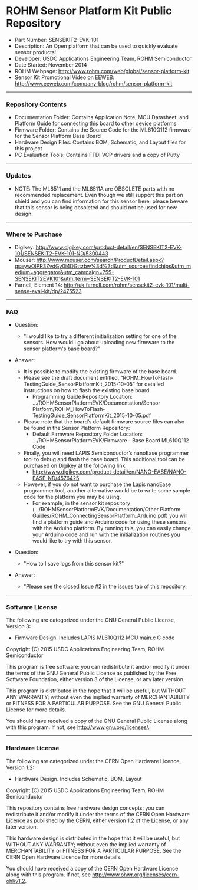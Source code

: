 # ROHM Sensor Platform Kit Public Repository
* Part Number: SENSEKIT2-EVK-101
* Description: An Open platform that can be used to quickly evaluate sensor products!
* Developer: USDC Applications Engineering Team, ROHM Semiconductor
* Date Started: November 2014
* ROHM Webpage: http://www.rohm.com/web/global/sensor-platform-kit
* Sensor Kit Promotional Video on EEWEB: http://www.eeweb.com/company-blog/rohm/sensor-platform-kit

----
### Repository Contents
* Documentation Folder: Contains Application Note, MCU Datasheet, and Platform Guide for connecting this board to other device platforms
* Firmware Folder: Contains the Source Code for the ML610Q112 firmware for the Sensor Platform Base Board
* Hardware Design Files: Contains BOM, Schematic, and Layout files for this project
* PC Evaluation Tools: Contains FTDI VCP drivers and a copy of Putty

----
### Updates
* NOTE: The ML8511 and the ML8511A are OBSOLETE parts with no recommended replacement. Even though we still support this part on shield and you can find information for this sensor here; please beware that this sensor is being obsoleted and should not be used for new design.
----
### Where to Purchase
* Digikey: http://www.digikey.com/product-detail/en/SENSEKIT2-EVK-101/SENSEKIT2-EVK-101-ND/5300443
* Mouser: http://www.mouser.com/search/ProductDetail.aspx?qs=ywOlPR3ZvdGy0i4DGttzbw%3d%3d&utm_source=findchips&utm_medium=aggregator&utm_campaign=755-SENSEKIT2EVK101&utm_term=SENSEKIT2-EVK-101
* Farnell, Element 14: http://uk.farnell.com/rohm/sensekit2-evk-101/multi-sense-eval-kit/dp/2475523

----
### FAQ
* Question: 
  * "I would like to try a different initialization setting for one of the sensors.  How would I go about uploading new firmware to the sensor platform's base board?"
* Answer:  
  * It is possible to modify the existing firmware of the base board.
  * Please see the draft document entitled, “ROHM_HowToFlash-TestingGuide_SensorPlatformKit_2015-10-05” for detailed instructions on how to flash the existing base board.
    * Programming Guide Repository Location: …/ROHMSensorPlatformEVK/Documentation/Sensor Platform/ROHM_HowToFlash-TestingGuide_SensorPlatformKit_2015-10-05.pdf
  * Please note that the board’s default firmware source files can also be found in the Sensor Platform Repository:
    * Default Firmware Repository Folder Location: …/ROHMSensorPlatformEVK/Firmware - Base Board ML610Q112 Code
  * Finally, you will need LAPIS Semiconductor’s nanoEase programmer tool to debug and flash the base board.  This additional tool can be purchased on Digikey at the following link:
    * http://www.digikey.com/product-detail/en/NANO-EASE/NANO-EASE-ND/4576425
  * However, if you do not want to purchase the Lapis nanoEase programmer tool, another alternative would be to write some sample code for the platform you may be using.
    * For example, in the sensor kit repository (…/ROHMSensorPlatformEVK/Documentation/Other Platform Guides/ROHM_ConnectingSensorPlatform_Arduino.pdf) you will find a platform guide and Arduino code for using these sensors with the Arduino platform.  By running this, you can easily change your Arduino code and run with the initialization routines you would like to try with this sensor.

* Question:
  * "How to I save logs from this sensor kit?"
* Answer:
  * "Please see the closed Issue #2 in the issues tab of this repository.

----
### Software License
The following are categorized under the GNU General Public License, Version 3:
* Firmware Design. Includes LAPIS ML610Q112 MCU main.c C code

Copyright (C) 2015 USDC Applications Engineering Team, ROHM Semiconductor

This program is free software: you can redistribute it and/or 
modify it under the terms of the GNU General Public License as published 
by the Free Software Foundation, either version 3 of the License, or any 
later version.

This program is distributed in the hope that it will be useful,
but WITHOUT ANY WARRANTY; without even the implied warranty of
MERCHANTABILITY or FITNESS FOR A PARTICULAR PURPOSE.  See the
GNU General Public License for more details.

You should have received a copy of the GNU General Public License
along with this program.  If not, see <http://www.gnu.org/licenses/>.

----
### Hardware License
The following are categorized under the CERN Open Hardware Licence, Version 1.2:
* Hardware Design. Includes Schematic, BOM, Layout

Copyright (C) 2015 USDC Applications Engineering Team, ROHM Semiconductor

This repository contains free hardware design concepts: you can redistribute it and/or 
modify it under the terms of the CERN Open Hardware Licence as published 
by the CERN, either version 1.2 of the License, or any 
later version.

This hardware design is distributed in the hope that it will be useful,
but WITHOUT ANY WARRANTY; without even the implied warranty of
MERCHANTABILITY or FITNESS FOR A PARTICULAR PURPOSE.  See the
CERN Open Hardware Licence for more details.

You should have received a copy of the CERN Open Hardware Licence
along with this program.  If not, see <http://www.ohwr.org/licenses/cern-ohl/v1.2>.